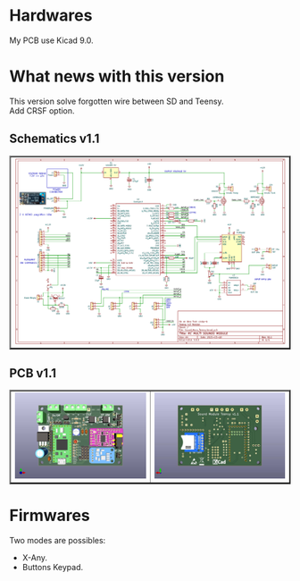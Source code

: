 # Hardwares
My PCB use Kicad 9.0.  

# What news with this version
This version solve forgotten wire between SD and Teensy.  
Add CRSF option.  

## Schematics v1.1
<table border="2">
<tr>
<td><img src="https://github.com/pierrotm777/SoundModule_Teensy4.0-version/blob/main/Hardware/V1.1/Sound_Myca_Teensy_v1.1.png" border="0"/></td>
</tr>
</table>

## PCB v1.1
<table border="2">
<tr>
<td><img src="https://github.com/pierrotm777/SoundModule_Teensy4.0-version/blob/main/Hardware/V1.1/Sound_Myca_Teensy_Top_v1.1.png" border="0"/></td>
<td><img src="https://github.com/pierrotm777/SoundModule_Teensy4.0-version/blob/main/Hardware/V1.1/Sound_Myca_Teensy_Bot_v1.1.png" border="0"/></td>
</tr>
</table>

# Firmwares
Two modes are possibles:
- X-Any.
- Buttons Keypad. 

